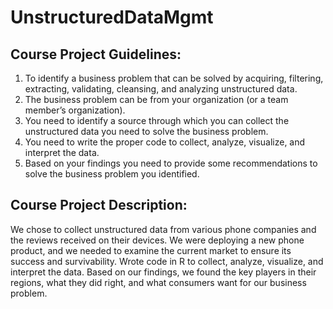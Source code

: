 # UnstructuredDataMgmt

## Course Project Guidelines:
1. To identify a business problem that can be solved by acquiring, filtering, extracting, validating, cleansing, and analyzing unstructured data. 
2. The business problem can be from your organization (or a team member’s organization). 
3. You need to identify a source through which you can collect the unstructured data you need to solve the business problem. 
4. You need to write the proper code to collect, analyze, visualize, and interpret the data. 
5. Based on your findings you need to provide some recommendations to solve the business problem you identified.

## Course Project Description:
We chose to collect unstructured data from various phone companies and the reviews received on their devices. We were deploying a new phone product, and we needed to examine the current market to ensure its success and survivability. Wrote code in R to collect, analyze, visualize, and interpret the data. Based on our findings, we found the key players in their regions, what they did right, and what consumers want for our business problem. 

